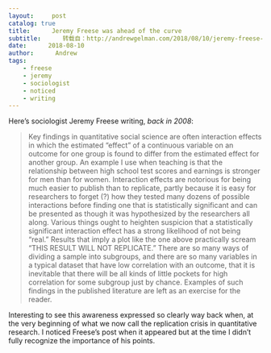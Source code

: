 ```yaml
---
layout:     post
catalog: true
title:      Jeremy Freese was ahead of the curve
subtitle:      转载自：http://andrewgelman.com/2018/08/10/jeremy-freese-ahead-curve/
date:      2018-08-10
author:      Andrew
tags:
    - freese
    - jeremy
    - sociologist
    - noticed
    - writing
---
```





Here’s sociologist Jeremy Freese writing, *back in 2008*:

> Key findings in quantitative social science are often interaction effects in which the estimated “effect” of a continuous variable on an outcome for one group is found to differ from the estimated effect for another group. An example I use when teaching is that the relationship between high school test scores and earnings is stronger for men than for women. Interaction effects are notorious for being much easier to publish than to replicate, partly because it is easy for researchers to forget (?) how they tested many dozens of possible interactions before finding one that is statistically significant and can be presented as though it was hypothesized by the researchers all along.
Various things ought to heighten suspicion that a statistically significant interaction effect has a strong likelihood of not being “real.” Results that imply a plot like the one above practically scream “THIS RESULT WILL NOT REPLICATE.” There are so many ways of dividing a sample into subgroups, and there are so many variables in a typical dataset that have low correlation with an outcome, that it is inevitable that there will be all kinds of little pockets for high correlation for some subgroup just by chance.
Examples of such findings in the published literature are left as an exercise for the reader.

Interesting to see this awareness expressed so clearly way back when, at the very beginning of what we now call the replication crisis in quantitative research. I noticed Freese’s post when it appeared but at the time I didn’t fully recognize the importance of his points.



